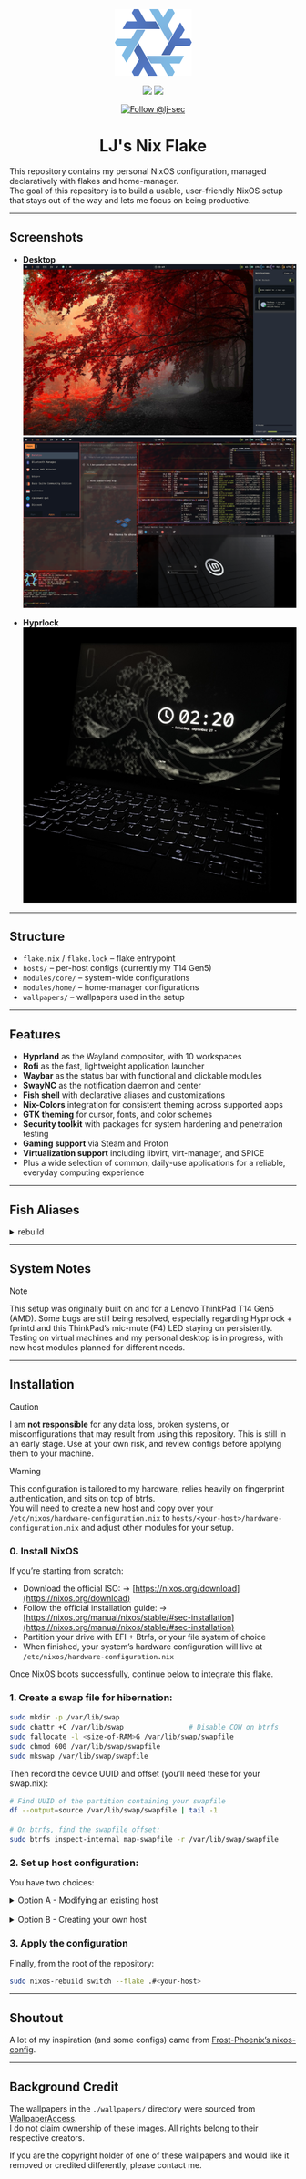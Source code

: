 <div align="center">

<p align="center">
  <a href="https://github.com/lj-sec" target="_blank">
    <img src="./.github/assets/nix-snowflake.png"/>
  </a>
</p>

<p align="center">
  <img src="https://img.shields.io/github/stars/lj-sec/nixos-config?style=for-the-badge"/>
  <a href="https://nixos.org">
    <img src="https://img.shields.io/badge/NIXOS-5277C3.svg?style=for-the-badge&logo=NixOS&logoColor=white"/>
  </a>
</p>

<p align="center">
  <a href="https://github.com/lj-sec">
    <img src="https://img.shields.io/github/followers/lj-sec?label=Follow%20@lj-sec&style=social" alt="Follow @lj-sec"/>
  </a>
</p>

# LJ's Nix Flake

</div>

This repository contains my personal NixOS configuration, managed declaratively with flakes and home-manager.  
The goal of this repository is to build a usable, user-friendly NixOS setup that stays out of the way and lets me focus on being productive.

---

## Screenshots

- **Desktop**  
  ![Desktop1](./.github/screenshots/screenshot1.png)
  ![Desktop2](./.github/screenshots/screenshot2.png)

- **Hyprlock**  
  ![Hyprlock](./.github/screenshots/screenshot3.png)

---

## Structure

- `flake.nix` / `flake.lock` – flake entrypoint
- `hosts/` – per-host configs (currently my T14 Gen5)
- `modules/core/` – system-wide configurations
- `modules/home/` – home-manager configurations
- `wallpapers/` – wallpapers used in the setup

---

## Features

- **Hyprland** as the Wayland compositor, with 10 workspaces
- **Rofi** as the fast, lightweight application launcher
- **Waybar** as the status bar with functional and clickable modules
- **SwayNC** as the notification daemon and center
- **Fish shell** with declarative aliases and customizations  
- **Nix-Colors** integration for consistent theming across supported apps  
- **GTK theming** for cursor, fonts, and color schemes  
- **Security toolkit** with packages for system hardening and penetration testing  
- **Gaming support** via Steam and Proton  
- **Virtualization support** including libvirt, virt-manager, and SPICE  
- Plus a wide selection of common, daily-use applications for a reliable, everyday computing experience  

---

## Fish Aliases

<details>
<summary>rebuild</summary>

### Usage:
```bash
rebuild [ACTION] [FLAKE] [HOST]
```

### Output:
```bash
sudo nixos-rebuild [ACTION] [FLAKE]#[HOST]
```

### Default:
```bash
sudo nixos-rebuild switch .#$(hostname)
```

</details>

---

## System Notes

> [!NOTE]
> This setup was originally built on and for a Lenovo ThinkPad T14 Gen5 (AMD).
> Some bugs are still being resolved, especially regarding Hyprlock + fprintd and this ThinkPad’s mic-mute (F4) LED staying on persistently.
> Testing on virtual machines and my personal desktop is in progress, with new host modules planned for different needs.

---

## Installation

> [!CAUTION]  
> I am **not responsible** for any data loss, broken systems, or misconfigurations that may result from using this repository. This is still in an early stage.
> Use at your own risk, and review configs before applying them to your machine.

> [!WARNING]  
> This configuration is tailored to my hardware, relies heavily on fingerprint authentication, and sits on top of btrfs.  
> You will need to create a new host and copy over your `/etc/nixos/hardware-configuration.nix` to `hosts/<your-host>/hardware-configuration.nix` and adjust other modules for your setup.

### 0. Install NixOS

If you’re starting from scratch:
 - Download the official ISO: → [https://nixos.org/download](https://nixos.org/download)
 - Follow the official installation guide: → [https://nixos.org/manual/nixos/stable/#sec-installation](https://nixos.org/manual/nixos/stable/#sec-installation)
 - Partition your drive with EFI + Btrfs, or your file system of choice
 - When finished, your system’s hardware configuration will live at `/etc/nixos/hardware-configuration.nix`

Once NixOS boots successfully, continue below to integrate this flake.

### 1. Create a swap file for hibernation:

```bash
sudo mkdir -p /var/lib/swap
sudo chattr +C /var/lib/swap                # Disable COW on btrfs
sudo fallocate -l <size-of-RAM>G /var/lib/swap/swapfile
sudo chmod 600 /var/lib/swap/swapfile
sudo mkswap /var/lib/swap/swapfile
```

Then record the device UUID and offset (you’ll need these for your swap.nix):
```bash
# Find UUID of the partition containing your swapfile
df --output=source /var/lib/swap/swapfile | tail -1

# On btrfs, find the swapfile offset:
sudo btrfs inspect-internal map-swapfile -r /var/lib/swap/swapfile
```

### 2. Set up host configuration:

You have two choices:

<details>
<summary>Option A - Modifying an existing host</summary>
<br>
Clone this repository and enter it:
```bash
git clone https://github.com/lj-sec/nixos-config.git
cd nixos-config
```

Replace the contents of one of the present host's hardware-configuration.nix with your own:
```bash
sudo cp /etc/nixos/hardware-configuration.nix hosts/<your-host>
```

Open swap.nix in your editor and update:
 - resume_offset= → your offset from earlier
 - resumeDevice= → your swap partition’s UUID path
 - size= → the size of your swapfile in GiB

Ensure that in flake.nix the specialArgs `hasFingerprint` aligns with your preference on fingerprint authentication.

And you're finished with this step!

---

</details>

<br>

<details>
<summary>Option B - Creating your own host</summary>
<br>
```bash
git clone https://github.com/lj-sec/nixos-config.git
cd nixos-config/hosts
mkdir <your-host>
sudo cp /etc/nixos/hardware-configuration.nix <your-host>
touch <your-host>/default.nix
touch <your-host>/swap.nix
```
Modify default.nix and swap.nix, mimicking the setup that is present in the other hosts present.
Ensure that `default.nix` imports `./../../modules/core`, `./hardware-configuration.nix`, and `./swap.nix` at a minimum, as that ensures the rest of the flake is strapped in.

---

</details>

### 3. Apply the configuration

Finally, from the root of the repository:
```bash
sudo nixos-rebuild switch --flake .#<your-host>
```

---

## Shoutout

A lot of my inspiration (and some configs) came from [Frost-Phoenix’s nixos-config](https://github.com/Frost-Phoenix/nixos-config/tree/main).

---

## Background Credit

The wallpapers in the `./wallpapers/` directory were sourced from [WallpaperAccess](https://wallpaperaccess.com/).  
I do not claim ownership of these images. All rights belong to their respective creators.

If you are the copyright holder of one of these wallpapers and would like it removed or credited differently, please contact me.